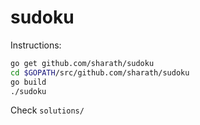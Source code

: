 # sudoku

Instructions:
```bash
go get github.com/sharath/sudoku
cd $GOPATH/src/github.com/sharath/sudoku
go build
./sudoku
```

Check `solutions/`
